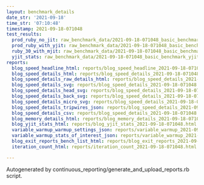 ```yaml
---
layout: benchmark_details
date_str: '2021-09-18'
time_str: '07:10:48'
timestamp: 2021-09-18-071048
test_results:
  prod_ruby_no_jit: raw_benchmark_data/2021-09-18-071048_basic_benchmark_prod_ruby_no_jit.json
  prod_ruby_with_yjit: raw_benchmark_data/2021-09-18-071048_basic_benchmark_prod_ruby_with_yjit.json
  ruby_30_with_mjit: raw_benchmark_data/2021-09-18-071048_basic_benchmark_ruby_30_with_mjit.json
  yjit_stats: raw_benchmark_data/2021-09-18-071048_basic_benchmark_yjit_stats.json
reports:
  blog_speed_headline_html: reports/blog_speed_headline_2021-09-18-071048.html
  blog_speed_details_html: reports/blog_speed_details_2021-09-18-071048.html
  blog_speed_details_raw_details_html: reports/blog_speed_details_2021-09-18-071048.raw_details.html
  blog_speed_details_svg: reports/blog_speed_details_2021-09-18-071048.svg
  blog_speed_details_head_svg: reports/blog_speed_details_2021-09-18-071048.head.svg
  blog_speed_details_back_svg: reports/blog_speed_details_2021-09-18-071048.back.svg
  blog_speed_details_micro_svg: reports/blog_speed_details_2021-09-18-071048.micro.svg
  blog_speed_details_tripwires_json: reports/blog_speed_details_2021-09-18-071048.tripwires.json
  blog_speed_details_csv: reports/blog_speed_details_2021-09-18-071048.csv
  blog_memory_details_html: reports/blog_memory_details_2021-09-18-071048.html
  blog_yjit_stats_html: reports/blog_yjit_stats_2021-09-18-071048.html
  variable_warmup_warmup_settings_json: reports/variable_warmup_2021-09-18-071048.warmup_settings.json
  variable_warmup_stats_of_interest_json: reports/variable_warmup_2021-09-18-071048.stats_of_interest.json
  blog_exit_reports_bench_list_html: reports/blog_exit_reports_2021-09-18-071048.bench_list.html
  iteration_count_html: reports/iteration_count_2021-09-18-071048.html

---
```

Autogenerated by continuous_reporting/generate_and_upload_reports.rb script.
